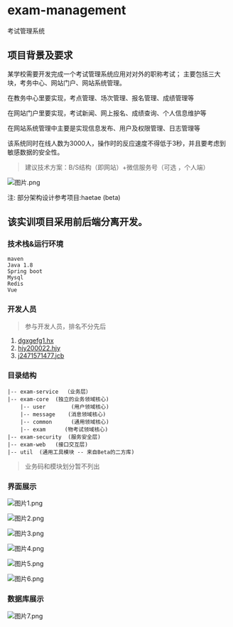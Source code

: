 # exam-management
考试管理系统

## 项目背景及要求
某学校需要开发完成一个考试管理系统应用对对外的职称考试；
主要包括三大块，考务中心、网站门户、网站系统管理。

在教务中心里要实现，考点管理、场次管理、报名管理、成绩管理等

在网站门户里要实现，考试新闻、网上报名、成绩查询、个人信息维护等

在网站系统管理中主要是实现信息发布、用户及权限管理、日志管理等

该系统同时在线人数为3000人，操作时的反应速度不得低于3秒，并且要考虑到敏感数据的安全性。
> 建议技术方案：B/S结构（即网站）+微信服务号（可选 ，个人端）

![图片.png](https://kana-bucket.oss-cn-beijing.aliyuncs.com/%E5%9B%BE%E7%89%87_1601885201534.png)

注: 部分架构设计参考项目:haetae (beta)

## 该实训项目采用前后端分离开发。

### 技术栈&运行环境  

```
maven
Java 1.8
Spring boot
Mysql
Redis
Vue
```
### 开发人员
> 参与开发人员，排名不分先后  

1. [dgxgefg1.hx](https://github.com/dgxgefg1)
2. [hjy200022.hjy](https://github.com/hjy200022)
3. [j2471571477.jcb](https://github.com/j2471571477)  

### 目录结构
```
|-- exam-service  （业务层）
|-- exam-core  (独立的业务领域核心)
    |-- user        (用户领域核心)
    |-- message    (消息领域核心)
    |-- common   	(通用领域核心)
    |-- exam      (物考试领域核心)
|-- exam-security  (服务安全层)    
|-- exam-web   (接口交互层)
|-- util  (通用工具模块 -- 来自Beta的二方库)

```
> 业务码和模块划分暂不列出

### 界面展示

![图片1.png](https://kana-bucket.oss-cn-beijing.aliyuncs.com/图片_1605856514231.png)

![图片2.png](https://kana-bucket.oss-cn-beijing.aliyuncs.com/图片_1605856717366.png)

![图片3.png](https://kana-bucket.oss-cn-beijing.aliyuncs.com/图片_1605856938638.png)

![图片4.png](https://kana-bucket.oss-cn-beijing.aliyuncs.com/图片_1605856947774.png)

![图片5.png](https://kana-bucket.oss-cn-beijing.aliyuncs.com/图片_1605856956500.png)

![图片6.png](https://kana-bucket.oss-cn-beijing.aliyuncs.com/图片_1605857177957.png)

### 数据库展示
![图片7.png](https://kana-bucket.oss-cn-beijing.aliyuncs.com/图片_1605856276349.png)


